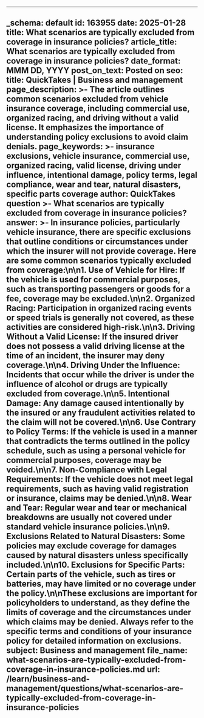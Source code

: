 
---
_schema: default
id: 163955
date: 2025-01-28
title: What scenarios are typically excluded from coverage in insurance policies?
article_title: What scenarios are typically excluded from coverage in insurance policies?
date_format: MMM DD, YYYY
post_on_text: Posted on
seo:
  title: QuickTakes | Business and management
  page_description: >-
    The article outlines common scenarios excluded from vehicle insurance coverage, including commercial use, organized racing, and driving without a valid license. It emphasizes the importance of understanding policy exclusions to avoid claim denials.
  page_keywords: >-
    insurance exclusions, vehicle insurance, commercial use, organized racing, valid license, driving under influence, intentional damage, policy terms, legal compliance, wear and tear, natural disasters, specific parts coverage
author: QuickTakes
question >-
    What scenarios are typically excluded from coverage in insurance policies?
answer: >-
    In insurance policies, particularly vehicle insurance, there are specific exclusions that outline conditions or circumstances under which the insurer will not provide coverage. Here are some common scenarios typically excluded from coverage:\n\n1. **Use of Vehicle for Hire**: If the vehicle is used for commercial purposes, such as transporting passengers or goods for a fee, coverage may be excluded.\n\n2. **Organized Racing**: Participation in organized racing events or speed trials is generally not covered, as these activities are considered high-risk.\n\n3. **Driving Without a Valid License**: If the insured driver does not possess a valid driving license at the time of an incident, the insurer may deny coverage.\n\n4. **Driving Under the Influence**: Incidents that occur while the driver is under the influence of alcohol or drugs are typically excluded from coverage.\n\n5. **Intentional Damage**: Any damage caused intentionally by the insured or any fraudulent activities related to the claim will not be covered.\n\n6. **Use Contrary to Policy Terms**: If the vehicle is used in a manner that contradicts the terms outlined in the policy schedule, such as using a personal vehicle for commercial purposes, coverage may be voided.\n\n7. **Non-Compliance with Legal Requirements**: If the vehicle does not meet legal requirements, such as having valid registration or insurance, claims may be denied.\n\n8. **Wear and Tear**: Regular wear and tear or mechanical breakdowns are usually not covered under standard vehicle insurance policies.\n\n9. **Exclusions Related to Natural Disasters**: Some policies may exclude coverage for damages caused by natural disasters unless specifically included.\n\n10. **Exclusions for Specific Parts**: Certain parts of the vehicle, such as tires or batteries, may have limited or no coverage under the policy.\n\nThese exclusions are important for policyholders to understand, as they define the limits of coverage and the circumstances under which claims may be denied. Always refer to the specific terms and conditions of your insurance policy for detailed information on exclusions.
subject: Business and management
file_name: what-scenarios-are-typically-excluded-from-coverage-in-insurance-policies.md
url: /learn/business-and-management/questions/what-scenarios-are-typically-excluded-from-coverage-in-insurance-policies
---

&nbsp;